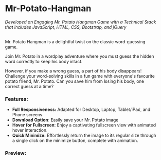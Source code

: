 # Mr-Potato-Hangman

*Developed an Engaging Mr. Potato Hangman Game with a Technical Stack that includes JavaScript, HTML, CSS, Bootstrap, and jQuery*
<br>
<br>

Mr. Potato Hangman is a delightful twist on the classic word-guessing game. 

Join Mr. Potato in a wordplay adventure where you must guess the hidden word correctly to keep his body intact. 

However, if you make a wrong guess, a part of his body disappears! Challenge your word-solving skills in a fun game with everyone's favourite potato friend, Mr. Potato. Can you save him from losing his body, one correct guess at a time?
<br>
<be>

### Features: 
- **Full Responsiveness:** Adapted for Desktop, Laptop, Tablet/iPad, and Phone screens
- **Download Option:** Easily save your Mr. Potato image
- **Hover for Fullscreen:** Enjoy a captivating fullscreen view with animated hover interaction.
- **Quick Minimize:** Effortlessly return the image to its regular size through a single click on the minimize button, complete with animation.

### Preview:
